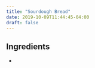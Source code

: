 ```yaml
---
title: "Sourdough Bread"
date: 2019-10-09T11:44:45-04:00
draft: false 
---
```


## Ingredients

- 

